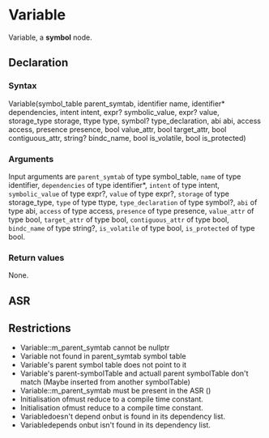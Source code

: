 <!-- This is an automatically generated file. Do not edit it manually. -->

# Variable

Variable, a **symbol** node.

## Declaration

### Syntax

Variable(symbol_table parent_symtab, identifier name, identifier* dependencies, intent intent, expr? symbolic_value, expr? value, storage_type storage, ttype type, symbol? type_declaration, abi abi, access access, presence presence, bool value_attr, bool target_attr, bool contiguous_attr, string? bindc_name, bool is_volatile, bool is_protected)

### Arguments
Input arguments are `parent_symtab` of type symbol_table, `name` of type identifier, `dependencies` of type identifier*, `intent` of type intent, `symbolic_value` of type expr?, `value` of type expr?, `storage` of type storage_type, `type` of type ttype, `type_declaration` of type symbol?, `abi` of type abi, `access` of type access, `presence` of type presence, `value_attr` of type bool, `target_attr` of type bool, `contiguous_attr` of type bool, `bindc_name` of type string?, `is_volatile` of type bool, `is_protected` of type bool.

### Return values

None.

## ASR

<!-- Generate ASR using pickle. -->

## Restrictions

<!-- Generated from asr_verify.cpp. -->
* Variable::m_parent_symtab cannot be nullptr
* Variable not found in parent_symtab symbol table
* Variable's parent symbol table does not point to it
* Variable's parent-symbolTable and actuall parent symbolTable don't match (Maybe inserted from another symbolTable)
* Variable::m_parent_symtab must be present in the ASR ()
* Initialisation ofmust reduce to a compile time constant.
* Initialisation ofmust reduce to a compile time constant.
* Variabledoesn't depend onbut is found in its dependency list.
* Variabledepends onbut isn't found in its dependency list.